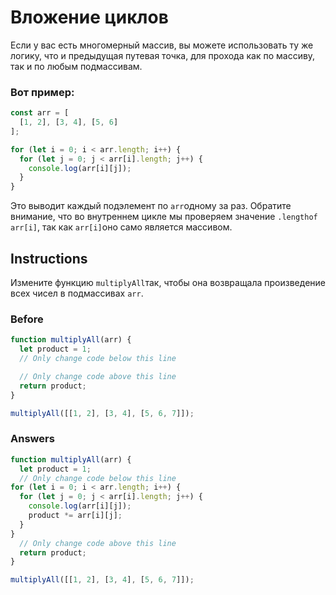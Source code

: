 # Вложение циклов
Если у вас есть многомерный массив, вы можете использовать ту же логику, что и предыдущая путевая точка, для прохода как по массиву, так и по любым подмассивам. 
### Вот пример:
```javascript
const arr = [
  [1, 2], [3, 4], [5, 6]
];

for (let i = 0; i < arr.length; i++) {
  for (let j = 0; j < arr[i].length; j++) {
    console.log(arr[i][j]);
  }
}
```
Это выводит каждый подэлемент по `arr`одному за раз. Обратите внимание, что во внутреннем цикле мы проверяем значение `.lengthof arr[i]`, так как `arr[i]`оно само является массивом.

## Instructions

Измените функцию `multiplyAll`так, чтобы она возвращала произведение всех чисел в подмассивах `arr`.

### Before

```javascript
function multiplyAll(arr) {
  let product = 1;
  // Only change code below this line

  // Only change code above this line
  return product;
}

multiplyAll([[1, 2], [3, 4], [5, 6, 7]]);
```

### Answers

```javascript
function multiplyAll(arr) {
  let product = 1;
  // Only change code below this line
for (let i = 0; i < arr.length; i++) {
  for (let j = 0; j < arr[i].length; j++) {
    console.log(arr[i][j]);
    product *= arr[i][j];
  }
}
  // Only change code above this line
  return product;
}

multiplyAll([[1, 2], [3, 4], [5, 6, 7]]);
```
